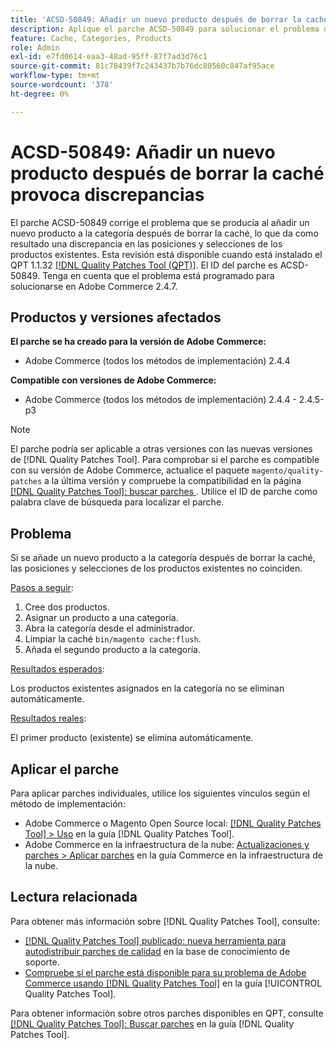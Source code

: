 ```yaml
---
title: 'ACSD-50849: Añadir un nuevo producto después de borrar la caché provoca discrepancias'
description: Aplique el parche ACSD-50849 para solucionar el problema de Adobe Commerce donde, al añadir un nuevo producto a la categoría después de borrar la caché, no coinciden las posiciones y selecciones de los productos existentes.
feature: Cache, Categories, Products
role: Admin
exl-id: e7fd0614-eaa3-48ad-95ff-87f7ad3d76c1
source-git-commit: 81c78439f7c243437b7b76dc80560c847af95ace
workflow-type: tm+mt
source-wordcount: '378'
ht-degree: 0%

---
```


# ACSD-50849: Añadir un nuevo producto después de borrar la caché provoca discrepancias

El parche ACSD-50849 corrige el problema que se producía al añadir un nuevo producto a la categoría después de borrar la caché, lo que da como resultado una discrepancia en las posiciones y selecciones de los productos existentes. Esta revisión está disponible cuando está instalado el QPT 1.1.32 [[!DNL Quality Patches Tool (QPT)]](https://experienceleague.adobe.com/en/docs/commerce-knowledge-base/kb/announcements/commerce-announcements/magento-quality-patches-released-new-tool-to-self-serve-quality-patches). El ID del parche es ACSD-50849. Tenga en cuenta que el problema está programado para solucionarse en Adobe Commerce 2.4.7.

## Productos y versiones afectados

**El parche se ha creado para la versión de Adobe Commerce:**

* Adobe Commerce (todos los métodos de implementación) 2.4.4

**Compatible con versiones de Adobe Commerce:**

* Adobe Commerce (todos los métodos de implementación) 2.4.4 - 2.4.5-p3

>[!NOTE]
>
>El parche podría ser aplicable a otras versiones con las nuevas versiones de [!DNL Quality Patches Tool]. Para comprobar si el parche es compatible con su versión de Adobe Commerce, actualice el paquete `magento/quality-patches` a la última versión y compruebe la compatibilidad en la página [[!DNL Quality Patches Tool]: buscar parches ](https://experienceleague.adobe.com/tools/commerce-quality-patches/index.html). Utilice el ID de parche como palabra clave de búsqueda para localizar el parche.

## Problema

Si se añade un nuevo producto a la categoría después de borrar la caché, las posiciones y selecciones de los productos existentes no coinciden.

<u>Pasos a seguir</u>:

1. Cree dos productos.
1. Asignar un producto a una categoría.
1. Abra la categoría desde el administrador.
1. Limpiar la caché `bin/magento cache:flush`.
1. Añada el segundo producto a la categoría.

<u>Resultados esperados</u>:

Los productos existentes asignados en la categoría no se eliminan automáticamente.

<u>Resultados reales</u>:

El primer producto (existente) se elimina automáticamente.

## Aplicar el parche

Para aplicar parches individuales, utilice los siguientes vínculos según el método de implementación:

* Adobe Commerce o Magento Open Source local: [[!DNL Quality Patches Tool] > Uso](/help/tools/quality-patches-tool/usage.md) en la guía [!DNL Quality Patches Tool].
* Adobe Commerce en la infraestructura de la nube: [Actualizaciones y parches > Aplicar parches](https://experienceleague.adobe.com/docs/commerce-cloud-service/user-guide/develop/upgrade/apply-patches.html) en la guía Commerce en la infraestructura de la nube.

## Lectura relacionada

Para obtener más información sobre [!DNL Quality Patches Tool], consulte:

* [[!DNL Quality Patches Tool] publicado: nueva herramienta para autodistribuir parches de calidad](https://experienceleague.adobe.com/en/docs/commerce-knowledge-base/kb/announcements/commerce-announcements/magento-quality-patches-released-new-tool-to-self-serve-quality-patches) en la base de conocimiento de soporte.
* [Compruebe si el parche está disponible para su problema de Adobe Commerce usando [!DNL Quality Patches Tool]](/help/tools/quality-patches-tool/patches-available-in-qpt/check-patch-for-magento-issue-with-magento-quality-patches.md) en la guía [!UICONTROL Quality Patches Tool].


Para obtener información sobre otros parches disponibles en QPT, consulte [[!DNL Quality Patches Tool]: Buscar parches](https://experienceleague.adobe.com/tools/commerce-quality-patches/index.html) en la guía [!DNL Quality Patches Tool].

